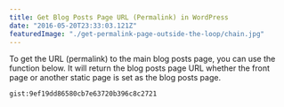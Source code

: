 ```yaml
---
title: Get Blog Posts Page URL (Permalink) in WordPress
date: "2016-05-20T23:33:03.121Z"
featuredImage: "./get-permalink-page-outside-the-loop/chain.jpg"
---
```


To get the URL (permalink) to the main blog posts page, you can use the function below. It will return the blog posts page URL whether the front page or another static page is set as the blog posts page.

`gist:9ef19dd86580cb7e63720b396c8c2721`

